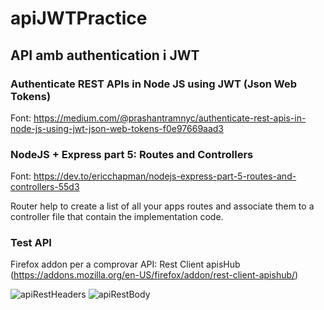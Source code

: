 # apiJWTPractice

## API amb authentication i JWT

### Authenticate REST APIs in Node JS using JWT (Json Web Tokens)

Font: https://medium.com/@prashantramnyc/authenticate-rest-apis-in-node-js-using-jwt-json-web-tokens-f0e97669aad3

### NodeJS + Express part 5: Routes and Controllers

Font: https://dev.to/ericchapman/nodejs-express-part-5-routes-and-controllers-55d3

Router help to create a list of all your apps routes and associate them to a controller file that contain the implementation code.

### Test API

Firefox addon per a comprovar API: Rest Client apisHub (https://addons.mozilla.org/en-US/firefox/addon/rest-client-apishub/)

![apiRestHeaders](https://user-images.githubusercontent.com/96139692/210012663-389e9dea-6215-4723-81a3-0c0bf3199cef.png)
![apiRestBody](https://user-images.githubusercontent.com/96139692/210012672-8e23feb8-ed2b-4c76-bebf-888ad2657c3a.png)
